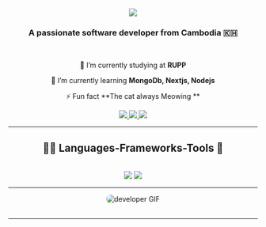 <h1 align="center">
    <img src="https://readme-typing-svg.herokuapp.com/?font=Righteous&size=35&center=true&vCenter=true&width=500&height=70&duration=4000&lines=Hi+There!+👋;+I'm+Ny+Fong!;" />
</h1>

<h3 align="center">A passionate software developer from Cambodia  🇰🇭 </h3>

<br/>

<div align="center">
 
 🔭 I’m currently studying  at **RUPP**
 
 🌱 I’m currently learning **MongoDb, Nextjs, Nodejs**

 ⚡ Fun fact **The cat always Meowing **

</div>
 
<div align="center"> 
  <a href="mailto:litongfong12@@gmail.com">
    <img src="https://img.shields.io/badge/Gmail-333333?style=for-the-badge&logo=gmail&logoColor=red" />
  </a>
  <a href="https://www.linkedin.com/in/ny-fong-5b1ab528a/" target="_blank">
    <img src="https://img.shields.io/badge/LinkedIn-0077B5?style=for-the-badge&logo=linkedin&logoColor=white" target="_blank" />
  </a>
  <a href="#" target="_blank">
     <img src="https://img.shields.io/badge/Portfolio-FF5722?style=for-the-badge&logo=todoist&logoColor=white" target="_blank" />
  </a>
</div>

<hr/>

<h2 align="center"> 🧑‍💻 Languages-Frameworks-Tools 🚀</h2>
<br/>
<div align="center">
    <img src="https://skillicons.dev/icons?i=react,html,css,vscode,github,figma,tailwind,git" />
    <img src="https://skillicons.dev/icons?i=nodejs,python,javascript,typescript,express,mongodb,c,java,nextjs,mysql,flask" /><br>
</div>

<hr/>
<div align="center">
  <img src="https://static.invenglobal.com/upload/image/2023/02/27/i1677483087505225.gif" alt="developer GIF" style="max-width: 100%; height: auto; border-radius: 10px;">
</div>
<br/>

<hr/>

<br/>

